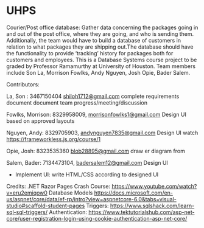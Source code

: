 # UHPS
Courier/Post office database: Gather data concerning the packages going in and out of the post office, where they are going, and who is sending them. Additionally, the team would have to build a database of customers in  relation to what packages they are shipping out.The database should have the functionality to provide ‘tracking’ history for packages both for customers and employees. 
This is a Database Systems course project to be graded by Professor Ramamurthy at University of Houston. Team members include Son La, Morrison Fowlks, Andy Nguyen, Josh Opie, Bader Salem. 

Contributors:

La, Son : 3467150404 shiloh1712@gmail.com
complete requirements document
document team progress/meeting/discussion

Fowlks, Morrison: 8329958009, morrisonfowlks1@gmail.com
Design UI based on approved layouts

Nguyen, Andy: 8329705903, andynguyen7835@gmail.com
Design UI
watch https://frameworkless.js.org/course/1


Opie, Josh: 8323535360  blob28895@gmail.com
draw er diagram from 


Salem, Bader: 7134473104, badersalem12@gmail.com
Design UI
- Implement UI: write HTML/CSS according to designed UI 


Credits:
.NET Razor Pages Crash Course:
https://www.youtube.com/watch?v=eru2emiqow0
Database Models
https://docs.microsoft.com/en-us/aspnet/core/data/ef-rp/intro?view=aspnetcore-6.0&tabs=visual-studio#scaffold-student-pages
Triggers:
https://www.sqlshack.com/learn-sql-sql-triggers/
Authentication:
https://www.tektutorialshub.com/asp-net-core/user-registration-login-using-cookie-authentication-asp-net-core/
